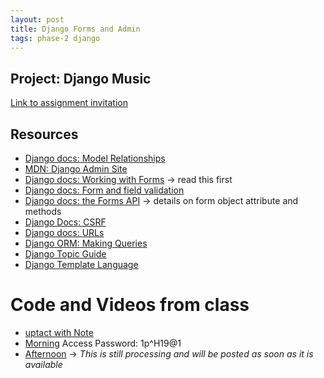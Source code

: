 ```yaml
---
layout: post
title: Django Forms and Admin
tags: phase-2 django
---
```



## Project: Django Music

[Link to assignment invitation](https://classroom.github.com/a/avVeWWup)

## Resources

* [Django docs: Model Relationships](https://docs.djangoproject.com/en/3.0/topics/db/models/#relationships)
* [MDN: Django Admin Site](https://developer.mozilla.org/en-US/docs/Learn/Server-side/Django/Admin_site)
* [Django docs: Working with Forms](https://docs.djangoproject.com/en/3.0/topics/forms/) -> read this first
* [Django docs: Form and field validation](https://docs.djangoproject.com/en/3.0/ref/forms/validation/)
* [Django docs: the Forms API](https://docs.djangoproject.com/en/3.0/ref/forms/api/) -> details on form object attribute and methods
* [Django Docs: CSRF](https://docs.djangoproject.com/en/3.0/ref/csrf/)
* [Django docs: URLs](https://docs.djangoproject.com/en/3.0/topics/http/urls/)
* [Django ORM: Making Queries](https://docs.djangoproject.com/en/3.0/topics/db/queries/)
* [Django Topic Guide](https://docs.djangoproject.com/en/3.0/topics/)
* [Django Template Language](https://docs.djangoproject.com/en/3.0/ref/templates/)

# Code and Videos from class

- [uptact with Note](https://github.com/momentum-team-2/examples/tree/master/django--uptact)
- [Morning](https://us02web.zoom.us/rec/share/-s0sLuz530ZOa7PV0XH-eawfLr-meaa81HMfrPYEzUZr7nk1Qtlc9LrxXGOC0-Hq) Access Password: 1p^H19@1
- [Afternoon]() -> _This is still processing and will be posted as soon as it is available_
